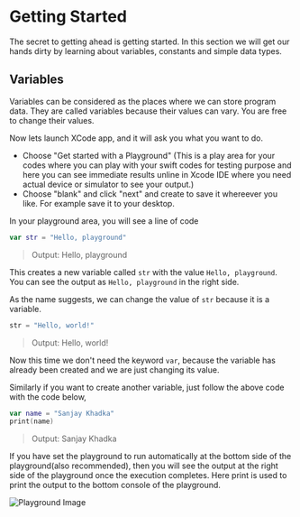 # Getting Started
The secret to getting ahead is getting started. In this section we will get our hands dirty by learning about variables, constants and simple data types.

## Variables
Variables can be considered as the places where we can store program data. They are called variables because their values can vary. You are free to change their values.

Now lets launch XCode app, and it will ask you what you want to do. 
* Choose "Get started with a Playground" (This is a play area for your codes where you can play with your swift codes for testing purpose and here you can see immediate results unline in Xcode IDE where you need actual device or simulator to see your output.)
* Choose "blank" and click "next" and create to save it whereever you like. For example save it to your desktop. 

In your playground area, you will see a line of code

```swift
var str = "Hello, playground"
```

> Output: Hello, playground

This creates a new variable called ``str`` with the value ``Hello, playground``. You can see the output as ``Hello, playground`` in the right side. 

As the name suggests, we can change the value of ``str`` because it is a variable.

```swift
str = "Hello, world!"    
```

> Output: Hello, world!

Now this time we don't need the keyword ```var```, because the variable has already been created and we are just changing its value. 

Similarly if you want to create another variable, just follow the above code with the code below,

```swift
var name = "Sanjay Khadka"
print(name)
```

> Output: Sanjay Khadka

If you have set the playground to run automatically at the bottom side of the playground(also recommended), then you will see the output at the right side of the playground once the execution completes. Here print is used to print the output to the bottom console of the playground.

![Playground Image](https://github.com/sanjaykhadka/learn-swift-coding/blob/master/images/playground.png)

